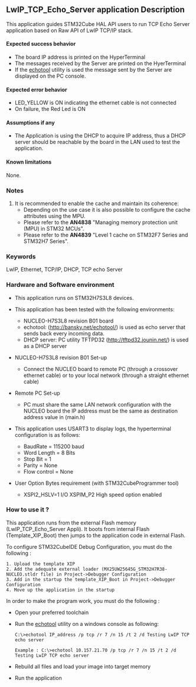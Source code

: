 
## <b>LwIP_TCP_Echo_Server application Description</b>

This application guides STM32Cube HAL API users to run TCP Echo Server application based on Raw API of LwIP TCP/IP stack.

####  <b>Expected success behavior</b>

 + The board IP address is printed on the HyperTerminal
 + The messages received by the Server are printed on the HyerTerminal
 + If the [echotool](https://github.com/PavelBansky/EchoTool/releases/tag/v1.5.0.0) utility is used the message sent by the Server are displayed on the PC console.

#### <b>Expected error behavior</b>

 + LED_YELLOW is ON indicating the ethernet cable is not connected
 + On failure, the Red Led is ON

#### <b>Assumptions if any</b>

- The Application is using the DHCP to acquire IP address, thus a DHCP server should be reachable by the board in the LAN used to test the application.

#### <b>Known limitations</b>
None.

### <b>Notes</b>

 1.  It is recommended to enable the cache and maintain its coherence:
      - Depending on the use case it is also possible to configure the cache attributes using the MPU.
      - Please refer to the **AN4838** "Managing memory protection unit (MPU) in STM32 MCUs".
      - Please refer to the **AN4839** "Level 1 cache on STM32F7 Series and STM32H7 Series".

### <b>Keywords</b>

LwIP, Ethernet, TCP/IP, DHCP, TCP echo Server

### <b>Hardware and Software environment</b>

  - This application runs on STM32H7S3L8 devices.

  - This application has been tested with the following environments:
     - NUCLEO-H7S3L8 revision B01 board
     - echotool: (http://bansky.net/echotool/) is used as echo server that sends
       back every incoming data.
     - DHCP server:  PC utility TFTPD32 (http://tftpd32.jounin.net/) is used as a DHCP server

  - NUCLEO-H7S3L8 revision B01 Set-up
     - Connect the NUCLEO board to remote PC (through a crossover ethernet cable)
       or to your local network (through a straight ethernet cable)

  - Remote PC Set-up
     - PC must share the same LAN network configuration with the NUCLEO board
       the IP address must be the same as destination address value in (main.h)

  - This application uses USART3 to display logs, the hyperterminal configuration is as follows:
     - BaudRate = 115200 baud
     - Word Length = 8 Bits
     - Stop Bit = 1
     - Parity = None
     - Flow control = None

  - User Option Bytes requirement (with STM32CubeProgrammer tool)

    - XSPI2_HSLV=1     I/O XSPIM_P2 High speed option enabled

### <b>How to use it ?</b>

This application runs from the external Flash memory (LwIP_TCP_Echo_Server Appli).
It boots from internal Flash (Template_XIP_Boot) then jumps to the application code in external Flash.

To configure STM32CubeIDE Debug Configuration, you must do the following :

    1. Upload the template XIP
    2. Add the adequate external loader (MX25UW25645G_STM32H7R38-NUCLEO.stldr file) in Project->Debugger Configuration
    3. Add in the startup the template_XIP_Boot in Project->Debugger Configuration
    4. Move up the application in the startup

In order to make the program work, you must do the following :

 - Open your preferred toolchain
 - Run the [echotool](https://github.com/PavelBansky/EchoTool/releases/tag/v1.5.0.0) utility on a windows console as following:

       C:\>echotool IP_address /p tcp /r 7 /n 15 /t 2 /d Testing LwIP TCP echo server

       Example : C:\>echotool 10.157.21.70 /p tcp /r 7 /n 15 /t 2 /d Testing LwIP TCP echo server

 - Rebuild all files and load your image into target memory
 - Run the application
